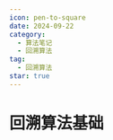 ```yaml
---
icon: pen-to-square
date: 2024-09-22
category:
  - 算法笔记
  - 回溯算法
tag:
  - 回溯算法
star: true
---
```


# 回溯算法基础